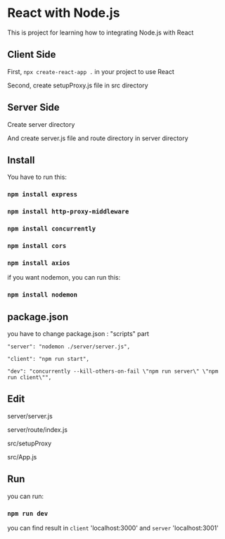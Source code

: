 # React with Node.js

This is project for learning how to integrating Node.js with React

## Client Side

First, `npx create-react-app .` in your project to use React

Second, create setupProxy.js file in src directory

## Server Side

Create server directory

And create server.js file and route directory in server directory

## Install

You have to run this:

### `npm install express`

### `npm install http-proxy-middleware`

### `npm install concurrently`

### `npm install cors`

### `npm install axios`


if you want nodemon, you can run this:

### `npm install nodemon`

## package.json

you have to change package.json : "scripts" part

`"server": "nodemon ./server/server.js",`

`"client": "npm run start",`

`"dev": "concurrently --kill-others-on-fail \"npm run server\" \"npm run client\"",`

## Edit

server/server.js

server/route/index.js

src/setupProxy

src/App.js

## Run

you can run:

### `npm run dev`

you can find result in `client` 'localhost:3000' and `server` 'localhost:3001'
